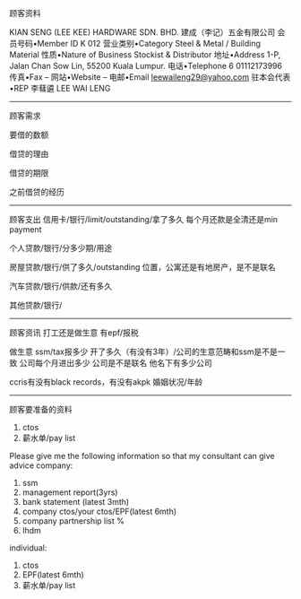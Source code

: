顾客资料

KIAN SENG (LEE KEE) HARDWARE SDN. BHD. 建成（李记）五金有限公司
会员号码•Member ID
K 012
营业类别•Category
Steel & Metal /  Building Material
性质•Nature of Business
Stockist & Distributor
地址•Address
1-P, Jalan Chan Sow Lin, 55200 Kuala Lumpur.
电话•Telephone
6
01112173996
传真•Fax
–
网站•Website
–
电邮•Email
leewaileng29@yahoo.com
驻本会代表•REP
李蔧遴 LEE WAI LENG

-----------------
顾客需求


要借的数额

借贷的理由

借贷的期限

之前借贷的经历


--------------
顾客支出
信用卡/银行/limit/outstanding/拿了多久
每个月还款是全清还是min payment

个人贷款/银行/分多少期/用途

房屋贷款/银行/供了多久/outstanding
位置，公寓还是有地房产，是不是联名

汽车贷款/银行/供款/还有多久

其他贷款/银行/

-----------
顾客资讯
打工还是做生意
有epf/报税

做生意 ssm/tax报多少
开了多久（有没有3年）/公司的生意范畴和ssm是不是一致
公司每个月进出多少
公司是不是联名
他名下有多少公司

ccris有没有black records，有没有akpk
婚姻状况/年龄

-------
顾客要准备的资料
1. ctos
2. 薪水单/pay list

Please give me the following information so that my consultant can give advice
company:
1. ssm
2. management report(3yrs)
3. bank statement (latest 3mth)
4. company ctos/your ctos/EPF(latest 6mth)
5. company partnership list %
6. lhdm

 individual:
 1. ctos
 2. EPF(latest 6mth)
 3. 薪水单/pay list
 




